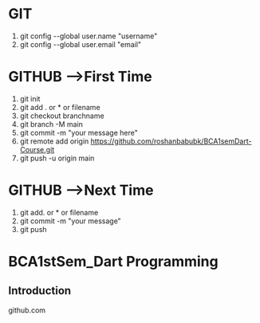 # GIT
1) git config --global user.name "username"
2) git config --global user.email "email"

# GITHUB  -->First Time
1. git init
2. git add . or * or filename
3. git checkout branchname 
4. git branch -M main  
5. git commit -m  "your message here"  
6. git remote add origin https://github.com/roshanbabubk/BCA1semDart-Course.git
7. git push -u origin main

# GITHUB  -->Next Time
1) git add. or * or filename
2) git commit -m "your message"
3) git push 


# BCA1stSem_Dart Programming

## Introduction
github.com
